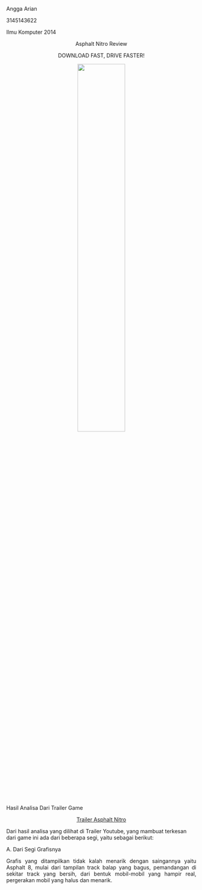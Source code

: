 <html>
<body>
<p align="left">Angga Arian</p> 
<p align="left">3145143622</p>
<p align="left">Ilmu Komputer 2014</p>           
<p align="center">Asphalt Nitro Review</p>
<p align="center">DOWNLOAD FAST, DRIVE FASTER!</p>
<p align="center"><img src="https://1.bp.blogspot.com/-4trF7D74rSs/WJNNUGcWW6I/AAAAAAAAFqA/7cacR7q3RtYZoL6RNna65yNTBhVJf3ktQCLcB/s1600/unnamed.png" align="center" width="50%"></p>

<p align="justify">Hasil Analisa Dari Trailer Game</p>

<p align="center"><a href="https://www.youtube.com/embed/lXaGPCSqlsM">Trailer Asphalt Nitro</a></p>

Dari hasil analisa yang dilihat di Trailer Youtube, yang mambuat terkesan dari game ini ada dari beberapa segi, yaitu sebagai berikut:

<p align="justify">A. Dari Segi Grafisnya</p>
<p align="justify">Grafis yang ditampilkan tidak kalah menarik dengan saingannya yaitu Asphalt 8, mulai dari tampilan track balap yang bagus, pemandangan di sekitar track yang bersih, dari bentuk mobil-mobil yang hampir real, pergerakan mobil yang halus dan menarik.</p>
</body>
</html>

